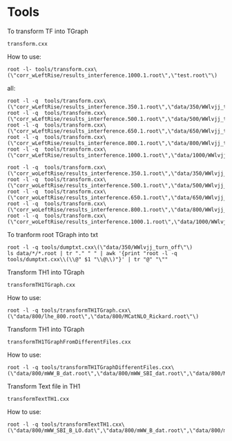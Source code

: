 Tools
================

To transform TF into TGraph

    transform.cxx

How to use:

    root -l- tools/transform.cxx\(\"corr_wLeftRise/results_interference.1000.1.root\",\"test.root\"\)


all:

    root -l -q  tools/transform.cxx\(\"corr_wLeftRise/results_interference.350.1.root\",\"data/350/WWlvjj_turn_on.root\"\)
    root -l -q  tools/transform.cxx\(\"corr_wLeftRise/results_interference.500.1.root\",\"data/500/WWlvjj_turn_on.root\"\)
    root -l -q  tools/transform.cxx\(\"corr_wLeftRise/results_interference.650.1.root\",\"data/650/WWlvjj_turn_on.root\"\)
    root -l -q  tools/transform.cxx\(\"corr_wLeftRise/results_interference.800.1.root\",\"data/800/WWlvjj_turn_on.root\"\)
    root -l -q  tools/transform.cxx\(\"corr_wLeftRise/results_interference.1000.1.root\",\"data/1000/WWlvjj_turn_on.root\"\)

    root -l -q  tools/transform.cxx\(\"corr_woLeftRise/results_interference.350.1.root\",\"data/350/WWlvjj_turn_off.root\",0\)
    root -l -q  tools/transform.cxx\(\"corr_woLeftRise/results_interference.500.1.root\",\"data/500/WWlvjj_turn_off.root\",0\)
    root -l -q  tools/transform.cxx\(\"corr_woLeftRise/results_interference.650.1.root\",\"data/650/WWlvjj_turn_off.root\",0\)
    root -l -q  tools/transform.cxx\(\"corr_woLeftRise/results_interference.800.1.root\",\"data/800/WWlvjj_turn_off.root\",0\)
    root -l -q  tools/transform.cxx\(\"corr_woLeftRise/results_interference.1000.1.root\",\"data/1000/WWlvjj_turn_off.root\",0\)




To tranform root TGraph into txt

    root -l -q tools/dumptxt.cxx\(\"data/350/WWlvjj_turn_off\"\)
    ls data/*/*.root | tr "." " " | awk '{print "root -l -q tools/dumptxt.cxx\\(\\@" $1 "\\@\\)"}' | tr "@" "\""





Transform TH1 into TGraph

    transformTH1TGraph.cxx

How to use:

    root -l -q tools/transformTH1TGraph.cxx\(\"data/800/lhe_800.root\",\"data/800/MCatNLO_Rickard.root\"\)


Transform TH1 into TGraph

    transformTH1TGraphFromDifferentFiles.cxx

How to use:

    root -l -q tools/transformTH1TGraphDifferentFiles.cxx\(\"data/800/mWW_B_dat.root\",\"data/800/mWW_SBI_dat.root\",\"data/800/MCatNLO_Franziska.root\"\)




Transform Text file in TH1

    transformTextTH1.cxx

How to use:


    root -l -q tools/transformTextTH1.cxx\(\"data/800/mWW_SBI_B_LO.dat\",\"data/800/mWW_B_dat.root\",\"data/800/mWW_SBI_dat.root\"\)
